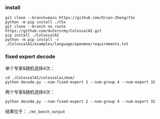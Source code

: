 ### install
``` 
git clone --branch=main https://github.com/Orion-Zheng/t5x
python -m pip install ./t5x
git clone --branch no_route https://github.com/duterscmy/ColossalAI.git
pip install ./ColossalAI
python -m pip install -r ./ColossalAI/examples/language/openmoe/requirements.txt
``` 
### fixed expert decode

单个专家&随机选择4次： 
```
cd ./ColossalAI/colossalai/moe/
python decode.py --num-fixed-expert 1 --num-group 4 --num-expert 32
``` 
两个专家&随机选择4次： 
```
python decode.py --num-fixed-expert 2 --num-group 4 --num-expert 32
``` 
结果位于：`./mt_bench_output`